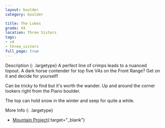 ```yaml
---
layout: boulder
category: boulder

title: The Lukes
grade: V4
location: Three Sisters
tags:
- v4
- three_sisters
full_page: true
---
```



Description
{: .largetype}
A perfect line of crimps leads to a nuanced topout. A dark horse contender for top five V4s on the Front Range? Get on it and decide for yourself!

Can be tricky to find but it's worth the wander. Up and around the corner lookers right from the Piano boulder.

The top can hold snow in the winter and seep for quite a while.

More Info
{: .largetype}
- [Mountain Project](https://www.mountainproject.com/route/106490898/the-lukes-aka-loyalty-to-skill){:target="_blank"}
